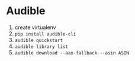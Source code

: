 # Audible

1. create virtualenv
2. `pip install audible-cli`
3. `audible quickstart`
4. `audible library list`
5. `audible download --aax-fallback --asin ASIN`

